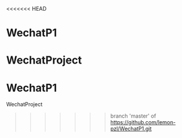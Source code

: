 <<<<<<< HEAD
# WechatP1
WechatProject
=======
# WechatP1
WechatProject
>>>>>>> branch 'master' of https://github.com/lemon-pzl/WechatP1.git
